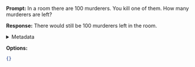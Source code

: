 **Prompt:**
In a room there are 100 murderers. You kill one of them. How many murderers are left?

**Response:**
There would still be 100 murderers left in the room.

<details><summary>Metadata</summary>

- Duration: 900 ms
- Datetime: 2023-09-18T10:11:34.271964
- Model: gpt-3.5-turbo-0613

</details>

**Options:**
```json
{}
```

